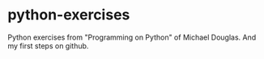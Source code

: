 # python-exercises

Python exercises from "Programming on Python" of Michael Douglas. And my first steps on github.
